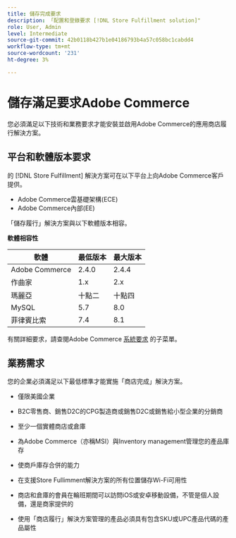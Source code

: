 ```yaml
---
title: 儲存完成要求
description: 「配置和登錄要求 [!DNL Store Fulfillment solution]"
role: User, Admin
level: Intermediate
source-git-commit: 42b0118b427b1e04186793b4a57c058bc1cabdd4
workflow-type: tm+mt
source-wordcount: '231'
ht-degree: 3%

---
```



# 儲存滿足要求Adobe Commerce

您必須滿足以下技術和業務要求才能安裝並啟用Adobe Commerce的應用商店履行解決方案。

## 平台和軟體版本要求

的 [!DNL Store Fulfillment] 解決方案可在以下平台上向Adobe Commerce客戶提供。

* Adobe Commerce雲基礎架構(ECE)
* Adobe Commerce內部(EE)

「儲存履行」解決方案與以下軟體版本相容。

**軟體相容性**

| **軟體** | **最低版本** | **最大版本** |
|----------------|---------------------|---------------------|
| Adobe Commerce | 2.4.0 | 2.4.4 |
| 作曲家 | 1.x | 2.x |
| 瑪麗亞 | 十點二 | 十點四 |
| MySQL | 5.7 | 8.0 |
| 菲律賓比索 | 7.4 | 8.1 |

有關詳細要求，請查閱Adobe Commerce [系統要求](https://devdocs.magento.com/guides/v2.4/install-gde/system-requirements.html) 的子菜單。

## 業務需求

您的企業必須滿足以下最低標準才能實施「商店完成」解決方案。

* 僅限美國企業

* B2C零售商、銷售D2C的CPG製造商或銷售D2C或銷售給小型企業的分銷商

* 至少一個實體商店或倉庫

* 為Adobe Commerce（亦稱MSI）與Inventory management管理您的產品庫存

* 使商戶庫存合併的能力

* 在支援Store Fullimment解決方案的所有位置儲存Wi-Fi可用性

* 商店和倉庫的會員在輪班期間可以訪問iOS或安卓移動設備，不管是個人設備，還是商家提供的

* 使用「商店履行」解決方案管理的產品必須具有包含SKU或UPC產品代碼的產品屬性
